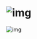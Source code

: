 ![img](http://37.221.194.71/img/rectojump_sig.png)
===

![img](http://37.221.194.71/img/rj_prev.png)